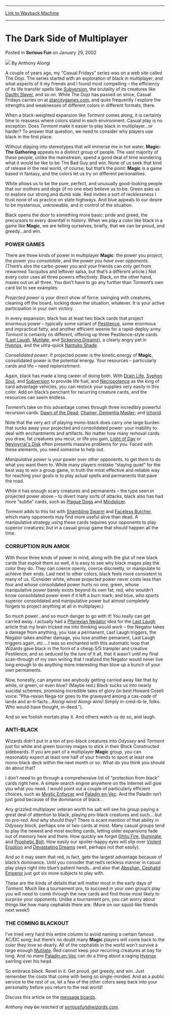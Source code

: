 
---
[Link to Wayback Machine](https://web.archive.org/web/20211024074058/https://magic.wizards.com/en/articles/archive/serious-fun/dark-side-multiplayer-2002-01-29)

[_metadata_:author]:- "Anthony Alongi"
[_metadata_:description]:- "A couple of years ago, my “Casual Fridays” series was on a web site called The Dojo. The series started with an exploration of black in multiplayer, and what aspects of it my friends and I found most compelling – the efficiency of its life transfer spells like Subversion, the brutality of its creatures like Dauthi Slayer, and so on."
[_metadata_:generator]:- "Drupal 7 (http://drupal.org)"
[_metadata_:node]:- "611761"
[_metadata_:publish_date]:- "2002-01-29"
[_metadata_:source]:- "div-main-content"
[_metadata_:title]:- "The Dark Side of Multiplayer"
[_metadata_:wayback_capture_timestamp]:- "2021-10-24 07:40:58"
[_metadata_:wayback_raw_url]:- "https://web.archive.org/web/20211024074058id_/https://magic.wizards.com/en/articles/archive/serious-fun/dark-side-multiplayer-2002-01-29"
[_metadata_:wayback_url]:- "https://magic.wizards.com/en/articles/archive/serious-fun/dark-side-multiplayer-2002-01-29"
---


The Dark Side of Multiplayer
============================



 Posted in **Serious Fun**
 on January 29, 2002 






![](https://media.magic.wizards.com/styles/auth_small/public/images/person/authorpic_anthonyalongi.jpg)
By Anthony Alongi











A couple of years ago, my “Casual Fridays” series was on a web site called The Dojo. The series started with an exploration of black in multiplayer, and what aspects of it my friends and I found most compelling – the efficiency of its life transfer spells like [Subversion](https://gatherer.wizards.com/Pages/Card/Details.aspx?name=Subversion), the brutality of its creatures like [Dauthi Slayer](https://gatherer.wizards.com/Pages/Card/Details.aspx?name=Dauthi+Slayer), and so on. While The Dojo has passed on since, Casual Fridays carries on at [starcitygames.com](http://www.starcitygames.com/magic.php), and quite frequently I explore the strengths and weaknesses of different colors in different formats, there.

When a black-weighted expansion like *Torment* comes along, it is certainly time to reassess where colors stand in each environment. Casual play is no exception. Does *Torment* make it easier to play black in multiplayer…or harder? To answer that question, we need to consider why players use black in the first place.

Without dipping into stereotypes that will immerse me in hot water, **Magic: The Gathering** appeals to a distinct group of people. The vast majority of these people, unlike the mainstream, spend a good deal of time wondering what it would be like to be The Bad Guy and win. None of us seek that kind of release in the real world, of course; but that’s the point: **Magic** is a game based in fantasy, and the colors let us try on different personalities.

White allows us to be the pure, perfect, and unusually good-looking people that our mothers and dogs (if no one else) believe us to be. Green asks us to explore our strong and dumb side. Red invites a sort of recklessness I trust none of us practice on state highways. And blue appeals to our desire to be mysterious, unknowable, and in control of the situation.

Black opens the door to something more basic: pride and greed, the precursors to every downfall in history. When we play a color like black in a game like **Magic**, we are telling ourselves, briefly, that we can be proud, and greedy…and win.

### POWER GAMES

There are three kinds of power in multiplayer **Magic**: the power you *project*, the power you *consolidate*, and the power you *have over opponents.* (There’s also the carbo-power you and your friends can only get from rewarmed Tacquitos and leftover salsa, but that’s a different article.) Not every color uses all three powers effectively. Black, on the other hand, maxes out on all three. You don’t have to go any further than *Torment*’s own card list to see examples:

*Projected power* is your direct show of force: swinging with creatures, cleaning off the board, locking down the situation, whatever. It is your active participation in your own victory.

In every expansion, black has at least two black cards that project enormous power – typically some variant of [Pestilence](https://gatherer.wizards.com/Pages/Card/Details.aspx?name=Pestilence), some enormous and impractical fatty, and another efficient weenie for a rapid-deploy army. *Torment* is certainly no different, offering up three Pestilence-style cards ([Last Laugh](https://gatherer.wizards.com/Pages/Card/Details.aspx?name=Last+Laugh), [Mutilate](https://gatherer.wizards.com/Pages/Card/Details.aspx?name=Mutilate), and [Sickening Dreams](https://gatherer.wizards.com/Pages/Card/Details.aspx?name=Sickening+Dreams)), a clearly angry pet in [Hypnox](https://gatherer.wizards.com/Pages/Card/Details.aspx?name=Hypnox), and the ultra-quick [Nantuko Shade](https://gatherer.wizards.com/Pages/Card/Details.aspx?name=Nantuko+Shade).

*Consolidated power*: If projected power is the kinetic energy of **Magic**, consolidated power is the potential energy. Your resources – particularly cards and life – need replenishment.

Again, black has made a long career of doing both. With [Drain Life](https://gatherer.wizards.com/Pages/Card/Details.aspx?name=Drain+Life), [Syphon Soul](https://gatherer.wizards.com/Pages/Card/Details.aspx?name=Syphon+Soul), and [Subversion](https://gatherer.wizards.com/Pages/Card/Details.aspx?name=Subversion) to provide life fuel, and [Necropotence](https://gatherer.wizards.com/Pages/Card/Details.aspx?name=Necropotence) as the king of card advantage vehicles, you can restock your supplies very easily in this color. Add on black’s penchant for recurring creature cards, and the resources can seem endless.

*Torment*’s take on this advantage comes through three incredibly powerful recursion cards: [Dawn of the Dead](https://gatherer.wizards.com/Pages/Card/Details.aspx?name=Dawn+of+the+Dead); [Chainer, Dementia Master](https://gatherer.wizards.com/Pages/Card/Details.aspx?name=Chainer%2C+Dementia+Master); and [Ichorid](https://gatherer.wizards.com/Pages/Card/Details.aspx?name=Ichorid).

Note that the very act of playing mono-black does carry one large burden that sucks away your projected and consolidated power: your inability to deal with enchantments and artifacts. No matter how many removal cards you draw, fat creatures you recur, or life you gain, [Light of Day](https://gatherer.wizards.com/Pages/Card/Details.aspx?name=Light+of+Day) or [Nevinyrral's Disk](https://gatherer.wizards.com/Pages/Card/Details.aspx?name=Nevinyrral%27s+Disk) often presents massive problems for you. Faced with these elements, you need someone to help out.

*Manipulative power* is your power over other opponents, to get them to do what you want them to. While many players mistake “staying quiet” for the best way to win a group game, in truth the most effective and reliable way for reaching your goals is to play actual spells and permanents that pave the road.

While it has enough scary creatures and permanents – the type seen in projected power above – to divert many sorts of attacks, black also has had more “subtle” cards, such as [Plague Dogs](https://gatherer.wizards.com/Pages/Card/Details.aspx?name=Plague+Dogs) and [Mindslicer](https://gatherer.wizards.com/Pages/Card/Details.aspx?name=Mindslicer).

*Torment* adds to this list with [Shambling Swarm](https://gatherer.wizards.com/Pages/Card/Details.aspx?name=Shambling+Swarm) and [Faceless Butcher](https://gatherer.wizards.com/Pages/Card/Details.aspx?name=Faceless+Butcher), which many opponents may find more useful alive than dead. A manipulative strategy using these cards requires your opponents to play superior creatures; but in a casual group game that should happen all the time.

### CORRUPTION RUN AMOK

With those three kinds of power in mind, along with the glut of new black cards that exploit them so well, it is easy to see why black mages play the color they do. They can coerce openly, coerce discreetly, or manipulate to achieve their ends. Laid next to other colors, black feels more consistent to many of us. (Consider white, whose projected power never costs less than four and whose consolidated power hurts no one; green, whose manipulative power barely exists beyond its own fat; red, who wouldn’t know consolidated power even if it left a burn mark; and blue, who sports superior consolidated and manipulative power but almost completely forgets to project anything at all in multiplayer.)

So much power…and so much danger to go with it! You really can get carried away. I actually had a [Phyrexian Negator](https://gatherer.wizards.com/Pages/Card/Details.aspx?name=Phyrexian+Negator) idea for the [Last Laugh](https://gatherer.wizards.com/Pages/Card/Details.aspx?name=Last+Laugh) article that my brain tricked me into thinking would work – the Negator takes a damage from anything, you lose a permanent, Last Laugh triggers, the Negator takes another damage, you lose another pemanent, Last Laugh triggers again, etc….I was so enchanted with this automatic loop that Wizards gave black in the form of a cheap 5/5 trampler and creative Pestilence, and so seduced by the lure of it all, that it wasn’t until my final scan-through of my own writing that I realized the Negator would never live long enough to do anything more interesting than blow up a bunch of your own permanents.

Now, honestly, can anyone see anybody getting carried away like that by white, or green, or even blue? (Maybe red.) Black sucks us into nearly suicidal schemes, promising incredible tales of glory (in best Howard Cosell voice: “Pha-rexian Nega-tor goes to the graveyard among a cas-*cade* of lands and ar-ti-facts…Alongi wins! Alongi wins! Simply in-cred-ib-le, folks. Who would-have thought, in-deed.”).

And so we foolish mortals play it. And others watch us do so, and laugh.

### ANTI-BLACK

Wizards didn’t put in a ton of pro-black creatures into *Odyssey* and *Torment* just for white and green tourney mages to stick in their Block Constructed sideboards. If you are part of a multiplayer **Magic** group, you can reasonably expect at least one half of your friends to sport at least one mono-black deck within the next month or so. What do you think you should do about that?

I don’t need to go through a comprehensive list of “protection from black” cards right here. A simple search engine anywhere on the Internet will give you what you need. I would point out a couple of particularly efficient choices, such as [Mystic Enforcer](https://gatherer.wizards.com/Pages/Card/Details.aspx?name=Mystic+Enforcer) and [Paladin en-Vec](https://gatherer.wizards.com/Pages/Card/Details.aspx?name=Paladin+en-Vec). And the Paladin isn’t just good because of the dominance of black…

Any grizzled multiplayer veteran worth his salt will see his group paying a great deal of attention to black, playing pro-black creatures and such… but no pro-red. And why should they? There is scant mention of that ability in *Odyssey* block, perhaps one or two cards at most. Many casual groups tend to play the newest and most exciting cards, letting older expansions fade out of memory here and there. How quickly we forget [Ghitu Fire](https://gatherer.wizards.com/Pages/Card/Details.aspx?name=Ghitu+Fire), [Illuminate](https://gatherer.wizards.com/Pages/Card/Details.aspx?name=Illuminate), and [Prophetic Bolt](https://gatherer.wizards.com/Pages/Card/Details.aspx?name=Prophetic+Bolt). How easily our spoiler-happy eyes will slip over [Violent Eruption](https://gatherer.wizards.com/Pages/Card/Details.aspx?name=Violent+Eruption) and [Devastating Dreams](https://gatherer.wizards.com/Pages/Card/Details.aspx?name=Devastating+Dreams) (well, perhaps not *that* easily).

And so it may seem that red, in fact, gets the largest advantage because of black’s dominance. Until you consider that red’s reckless manner in casual play plays right into blue’s patient hands…and also that [Aboshan, Cephalid Emperor](https://gatherer.wizards.com/Pages/Card/Details.aspx?name=Aboshan%2C+Cephalid+Emperor) just got six more subjects to play with.

These are the kinds of details that will matter most in the early days of *Torment*. Much like a tournament pro, to succeed in your own group’s play you will need to comb through the new cards and find those most likely to surprise your opponents. Unlike a tournament pro, you can worry about things like how many cephalids there are. (More on our squid-like friends next week!)

### THE COMING BLACKOUT

I’ve tried very hard this entire column to avoid naming a certain famous AC/DC song; but there’s no doubt many **Magic** players will come back to the color they love so dearly. All of the cephalids in the world won’t survive a large enough [Mutilate](https://gatherer.wizards.com/Pages/Card/Details.aspx?name=Mutilate). Red cannot keep your recurring creatures at bay for long. And no mere [Paladin en-Vec](https://gatherer.wizards.com/Pages/Card/Details.aspx?name=Paladin+en-Vec) can do a thing about a raging [Hypnox](https://gatherer.wizards.com/Pages/Card/Details.aspx?name=Hypnox+) swirling over his head.

So embrace black. Revel in it. Get proud, get greedy, and win. Just remember the costs that come with being so single-minded. And as a public service to the rest of us, let a few of the other colors seep back into your personality before you return to the real world!

Discuss this article on the [message boards](http://boards.wizards.com/tcg-bin/ultimatebb.cgi?ubb=get_topic&f=28&t=007586&p=).

*Anthony may be reached at seriousfun@wizards.com.*







